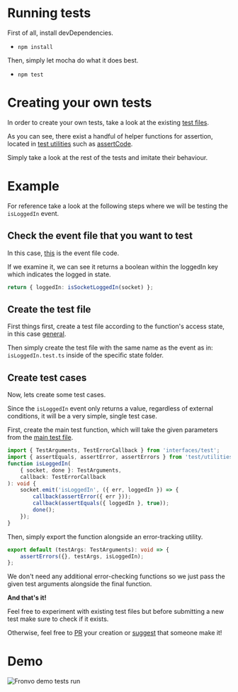 # Running tests

First of all, install devDependencies.

-   `npm install`

Then, simply let mocha do what it does best.

-   `npm test`

# Creating your own tests

In order to create your own tests, take a look at the existing [test files](https://github.com/Fronvo/server/tree/master/src/test).

As you can see, there exist a handful of helper functions for assertion, located in [test utilities](https://github.com/Fronvo/server/blob/master/src/test/utilities.ts) such as [assertCode](https://github.com/swc-project/swc-node).

Simply take a look at the rest of the tests and imitate their behaviour.

# Example

For reference take a look at the following steps where we will be testing the `isLoggedIn` event.

## Check the event file that you want to test

In this case, [this](https://github.com/Fronvo/server/blob/master/src/events/general/isLoggedIn.ts) is the event file code.

If we examine it, we can see it returns a boolean within the loggedIn key which indicates the logged in state.

```ts
return { loggedIn: isSocketLoggedIn(socket) };
```

## Create the test file

First things first, create a test file according to the function's access state, in this case [general](https://github.com/Fronvo/server/tree/master/src/test/general).

Then simply create the test file with the same name as the event as in: `isLoggedIn.test.ts` inside of the specific state folder.

## Create test cases

Now, lets create some test cases.

Since the `isLoggedIn` event only returns a value, regardless of external conditions, it will be a very simple, single test case.

First, create the main test function, which will take the given parameters from the [main test file](https://github.com/Fronvo/server/blob/master/src/test/main.ts#L49).

```ts
import { TestArguments, TestErrorCallback } from 'interfaces/test';
import { assertEquals, assertError, assertErrors } from 'test/utilities';
function isLoggedIn(
    { socket, done }: TestArguments,
    callback: TestErrorCallback
): void {
    socket.emit('isLoggedIn', ({ err, loggedIn }) => {
        callback(assertError({ err }));
        callback(assertEquals({ loggedIn }, true));
        done();
    });
}
```

Then, simply export the function alongside an error-tracking utility.

```ts
export default (testArgs: TestArguments): void => {
    assertErrors({}, testArgs, isLoggedIn);
};
```

We don't need any additional error-checking functions so we just pass the given test arguments alongside the final function.

**__And that's it!__**

Feel free to experiment with existing test files but before submitting a new test make sure to check if it exists.

Otherwise, feel free to [PR](https://github.com/Fronvo/server/pulls) your creation or [suggest](https://github.com/Fronvo/server/issues?q=is%3Aopen+is%3Aissue+label%3Aenhancement) that someone make it!

# Demo

<img src='https://raw.githubusercontent.com/Fronvo/server/master/.github/assets/demo-run-tests.svg' alt='Fronvo demo tests run'>
